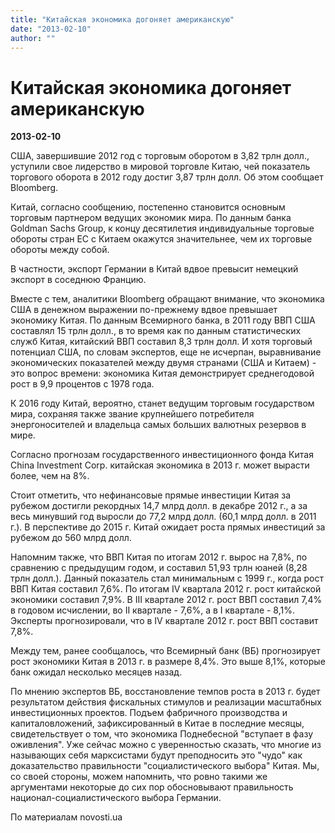 ```yaml
---
title: "Китайская экономика догоняет американскую"
date: "2013-02-10"
author: ""
---
```


# Китайская экономика догоняет американскую

**2013-02-10** 

США, завершившие 2012 год с торговым оборотом в 3,82 трлн долл., уступили свое лидерство в мировой торговле Китаю, чей показатель торгового оборота в 2012 году достиг 3,87 трлн долл. Об этом сообщает Bloomberg.

Китай, согласно сообщению, постепенно становится основным торговым партнером ведущих экономик мира. По данным банка Goldman Sachs Group, к концу десятилетия индивидуальные торговые обороты стран ЕС с Китаем окажутся значительнее, чем их торговые обороты между собой.

В частности, экспорт Германии в Китай вдвое превысит немецкий экспорт в соседнюю Францию.

Вместе с тем, аналитики Bloomberg обращают внимание, что экономика США в денежном выражении по-прежнему вдвое превышает экономику Китая. По данным Всемирного банка, в 2011 году ВВП США составлял 15 трлн долл., в то время как по данным статистических служб Китая, китайский ВВП составил 8,3 трлн долл. И хотя торговый потенциал США, по словам экспертов, еще не исчерпан, выравнивание экономических показателей между двумя странами (США и Китаем) - это вопрос времени: экономика Китая демонстрирует среднегодовой рост в 9,9 процентов с 1978 года.

К 2016 году Китай, вероятно, станет ведущим торговым государством мира, сохраняя также звание крупнейшего потребителя энергоносителей и владельца самых больших валютных резервов в мире.

Согласно прогнозам государственного инвестиционного фонда Китая China Investment Corp. китайская экономика в 2013 г. может вырасти более, чем на 8%.

Стоит отметить, что нефинансовые прямые инвестиции Китая за рубежом достигли рекордных 14,7 млрд долл. в декабре 2012 г., а за весь минувший год выросли до 77,2 млрд долл. (60,1 млрд долл. в 2011 г.). В перспективе до 2015 г. Китай ожидает роста прямых инвестиций за рубежом до 560 млрд долл.

Напомним также, что ВВП Китая по итогам 2012 г. вырос на 7,8%, по сравнению с предыдущим годом, и составил 51,93 трлн юаней (8,28 трлн долл.). Данный показатель стал минимальным с 1999 г., когда рост ВВП Китая составил 7,6%. По итогам IV квартала 2012 г. рост китайской экономики составил 7,9%. В III квартале 2012 г. рост ВВП составил 7,4% в годовом исчислении, во II квартале - 7,6%, а в I квартале - 8,1%. Эксперты прогнозировали, что в IV квартале 2012 г. рост ВВП составит 7,8%.

Между тем, ранее сообщалось, что Всемирный банк (ВБ) прогнозирует рост экономики Китая в 2013 г. в размере 8,4%. Это выше 8,1%, которые банк ожидал несколько месяцев назад.

По мнению экспертов ВБ, восстановление темпов роста в 2013 г. будет результатом действия фискальных стимулов и реализации масштабных инвестиционных проектов. Подъем фабричного производства и капиталовложений, зафиксированный в Китае в последние месяцы, свидетельствует о том, что экономика Поднебесной "вступает в фазу оживления". Уже сейчас можно с уверенностью сказать, что многие из называющих себя марксистами будут преподносить это "чудо" как доказательство правильности "социалистического выбора" Китая. Мы, со своей стороны, можем напомнить, что ровно такими же аргументами некоторые до сих пор обосновывают правильность национал-социалистического выбора Германии.

По материалам novosti.ua